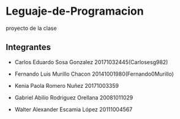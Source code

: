 # Leguaje-de-Programacion
proyecto de la clase

## Integrantes

* Carlos Eduardo Sosa Gonzalez 20171032445(Carlosesg982)

* Fernando Luis Murillo Chacon 20141001980(Fernando0Murillo)

* Kenia Paola Romero Nuñez 20171003359

* Gabriel Abilio Rodriguez Orellana 20081011029

* Walter Alexander Escamia López 20111004567
